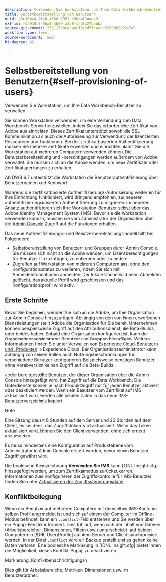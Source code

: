 ```yaml
---
description: Verwenden Sie Workstation, um Ihre Data Workbench-Benutzer zu verwalten.
title: Selbstbereitstellung von Benutzern
uuid: e3c10bc4-2fa0-4368-9952-e38a4794aee9
exl-id: fba916bf-66a1-4b69-a1c0-cad5b27bbbba
source-git-commit: 232117a8cacaecf8e5d7fcaccc5290d6297947e5
workflow-type: tm+mt
source-wordcount: '596'
ht-degree: 3%

---
```


# Selbstbereitstellung von Benutzern{#self-provisioning-of-users}

Verwenden Sie Workstation, um Ihre Data Workbench-Benutzer zu verwalten.

Sie können Workstation verwenden, um eine Verbindung zum Data Workbench-Server herzustellen, indem Sie das erforderliche Zertifikat von Adobe aus einrichten. Dieses Zertifikat unterstützt sowohl die SSL-Kommunikation als auch die Autorisierung zur Verwendung der lizenzierten Ressourcen und Funktionen. Bei der zertifikatbasierten Authentifizierung müssen Sie mehrere Zertifikate erwerben und einrichten, damit Sie die Workstation auf mehreren Computern verwenden können. Die Benutzerbereitstellung und -berechtigungen werden außerdem von Adobe verwaltet. Sie müssen sich an die Adobe wenden, um neue Zertifikate oder Zertifikatsperrungen zu erhalten.

Ab DWB 6.7 unterstützt die Workstation die Benutzerauthentifizierung über Benutzernamen und Kennwort.

Während die zertifikatbasierte Authentifizierung/-Autorisierung weiterhin für Ihre Einrichtung funktioniert, wird dringend empfohlen, zur neueren authentifizierungsbasierten Authentifizierung zu migrieren. Im neueren Ansatz authentifizieren sich Ihre Workstation-Benutzer selbst über das Adobe Identity Management System (IMS). Bevor sie die Workstation verwenden können, müssen sie vom Administrator der Organisation über die [Admin Console](https://experienceleague.adobe.com/docs/core-services/interface/manage-users-and-products/admin-getting-started.html?lang=de) Zugriff auf die Funktionen erhalten.

Das neue Authentifizierungs- und Benutzerbereitstellungsmodell hilft bei Folgendem:

* Selbstbereitstellung von Benutzern und Gruppen durch Admin Console. Sie müssen sich nicht an die Adobe wenden, um Lizenzberechtigungen für Benutzer hinzuzufügen, zu entfernen oder zu ändern.
* Zugreifen auf Workstation von mehreren Computern aus, ohne den Konfigurationsstatus zu verlieren, indem Sie sich mit Anmeldeinformationen anmelden. Der lokale Cache wird beim Abmelden gelöscht, das aktuelle Profil wird geschlossen und das Konfigurationsprofil wird aktiv.

## Erste Schritte

Bevor Sie beginnen, wenden Sie sich an die Adobe, um Ihre Organisation zur Admin Console hinzuzufügen. Abhängig von den von Ihnen erworbenen Dienstleistungen stellt Adobe die Organisation für Sie bereit. Unternehmen können beispielsweise Zugriff auf den Attributionsdienst, die Beta-Builds oder beides haben. Sobald eine Organisation konfiguriert ist, kann der Organisationsadministrator Benutzer und Gruppen hinzufügen. Weitere Informationen finden Sie unter [Verwalten von Experience Cloud-Benutzern und -Produkten](https://experienceleague.adobe.com/docs/core-services/interface/manage-users-and-products/admin-getting-started.html) in Experience Cloud. Der Organisationsadministrator kann abhängig von seinen Rollen auch Nutzungsbeschränkungen für verschiedene Benutzer konfigurieren. Beispielsweise benötigen Benutzer ohne Vorabversion keinen Zugriff auf die Beta-Builds.

Jeder bereitgestellte Benutzer, der dieser Organisation über die Admin Console hinzugefügt wird, hat Zugriff auf die Data Workbench. Die Unterdienste können je nach Produktzugriff nur für jeden Benutzer aktiviert oder deaktiviert werden. Wenn ein Benutzer vom Zertifikat auf IMS aktualisiert wird, werden alle lokalen Daten in das neue IMS-Benutzerverzeichnis kopiert.

>[!NOTE]
>
>Eine Sitzung dauert 6 Stunden auf dem Server und 23 Stunden auf dem Client, es sei denn, das Zugriffstoken wird aktualisiert. Wenn das Token aktualisiert wird, können Sie den Client verwenden, ohne sich erneut anzumelden.

Es muss mindestens eine Konfiguration auf Produktebene vom Administrator in Admin Console erstellt werden, bevor einem Benutzer Zugriff gewährt wird.

Die boolesche Kennzeichnung **Verwenden Sie IMS** kann [!DNL Insight.cfg] hinzugefügt werden, um zum Zertifikatmodus zurückzukehren. Informationen zum Konfigurieren der Zugriffskontrolle für IMS-Benutzer finden Sie unter [Aktualisieren der Zugriffssteuerungsdatei](https://experienceleague.adobe.com/docs/data-workbench/using/server-admin-install/install-servers/insight-server-dpu/c-updt-accss-ctrl-file.html).

## Konfliktbeilegung

Wenn ein Benutzer auf mehreren Computern mit demselben IMS-Konto im selben Profil angemeldet ist und sich auf einem der Computer im Offline-Modus befindet, kann ein `.conflict`-Feld entstehen und Sie werden über ein Popup-Fenster informiert. Dies tritt auf, wenn sich der Inhalt von Dateien (Arbeitsbereichen, Dimensionen, Filtern usw.) unterscheidet. auf beiden Computern in [!DNL User\Profile\] auf dem Server und Client synchronisiert werden. In der Datei `.conflict` wird ein Backup erstellt und es gehen keine Daten verloren. Eine boolesche Markierung in [!DNL Insight.cfg] bietet Ihnen die Möglichkeit, dieses Konflikt-Popup zu deaktivieren.

Markierung: Konfliktbenachrichtigungen

Dies gilt für Arbeitsbereiche, Metriken, Dimensionen usw. im Benutzerordner.
